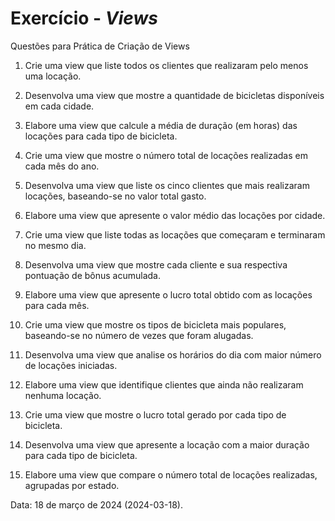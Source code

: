 <h1>Exercício - <i>Views</i></h1>

Questões para Prática de Criação de Views

1. Crie uma view que liste todos os clientes que realizaram pelo menos uma locação.

2. Desenvolva uma view que mostre a quantidade de bicicletas disponíveis em cada cidade.

3. Elabore uma view que calcule a média de duração (em horas) das locações para cada tipo de bicicleta.

4. Crie uma view que mostre o número total de locações realizadas em cada mês do ano.

5. Desenvolva uma view que liste os cinco clientes que mais realizaram locações, baseando-se no valor total gasto.

6. Elabore uma view que apresente o valor médio das locações por cidade.

7. Crie uma view que liste todas as locações que começaram e terminaram no mesmo dia.

8. Desenvolva uma view que mostre cada cliente e sua respectiva pontuação de bônus acumulada.

9. Elabore uma view que apresente o lucro total obtido com as locações para cada mês.

10. Crie uma view que mostre os tipos de bicicleta mais populares, baseando-se no número de vezes que foram alugadas.

11. Desenvolva uma view que analise os horários do dia com maior número de locações iniciadas.

12. Elabore uma view que identifique clientes que ainda não realizaram nenhuma locação.

13. Crie uma view que mostre o lucro total gerado por cada tipo de bicicleta.

14. Desenvolva uma view que apresente a locação com a maior duração para cada tipo de bicicleta.

15. Elabore uma view que compare o número total de locações realizadas, agrupadas por estado.

<p>Data: 18 de março de 2024 (2024-03-18).</p>